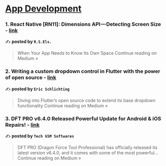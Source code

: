 
<h1><a href=https://medium.com/tag/mobile-app-development/recommended target="_blank" rel="noopener noreferrer">App Development</a></h1>
<h3>1. React Native [RN11]: Dimensions API — Detecting Screen Size - <a href="https://medium.com/@ramy.sameh.radwan/react-native-rn11-dimensions-api-detecting-screen-size-01af9e9aade7?source=rss------mobile_app_development-5" target="_blank" rel="noopener noreferrer">link</a></h3>

✍️ **posted by `R.S.Els.`**

<blockquote>When Your App Needs to Know Its Own Space
Continue reading on Medium »</blockquote>

<h3>2. Writing a custom dropdown control in Flutter with the power of open source - <a href="https://medium.com/@ericsfcsamerica/writing-a-custom-dropdown-control-in-flutter-with-the-power-of-open-source-2fe07bd2f9dc?source=rss------mobile_app_development-5" target="_blank" rel="noopener noreferrer">link</a></h3>

✍️ **posted by `Eric Schlichting`**

<blockquote>Diving into Flutter’s open source code to extend its base dropdown functionality
Continue reading on Medium »</blockquote>

<h3>3. DFT PRO v6.4.0 Released Powerful Update for Android & iOS Repairs! - <a href="https://medium.com/@fullygamingupdate/dft-pro-v6-4-0-released-powerful-update-for-android-ios-repairs-173c092c6a03?source=rss------mobile_app_development-5" target="_blank" rel="noopener noreferrer">link</a></h3>

✍️ **posted by `Tech GSM Softwares`**

<blockquote>DFT PRO (Dragon Force Tool Professional) has officially released its latest version v6.4.0, and it comes with some of the most powerful…
Continue reading on Medium »</blockquote>

